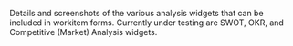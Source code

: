 Details and screenshots of the various analysis widgets that can be included in workitem forms. Currently under testing are SWOT, OKR, and Competitive (Market) Analysis widgets.

